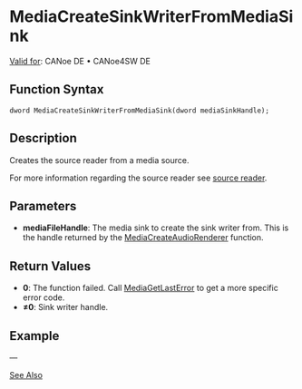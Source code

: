 # MediaCreateSinkWriterFromMediaSink

[Valid for](../../../Shared/FeatureAvailability.md): CANoe DE • CANoe4SW DE

## Function Syntax

```plaintext
dword MediaCreateSinkWriterFromMediaSink(dword mediaSinkHandle);
```

## Description

Creates the source reader from a media source.

For more information regarding the source reader see [source reader](../CAPLfunctionsMediaSouceReader.md).

## Parameters

- **mediaFileHandle**: The media sink to create the sink writer from. This is the handle returned by the [MediaCreateAudioRenderer](CAPLfunctionMediaCreateAudioRenderer.md) function.

## Return Values

- **0**: The function failed. Call [MediaGetLastError](CAPLfunctionMediaGetLastError.md) to get a more specific error code.
- **≠0**: Sink writer handle.

## Example

—

[See Also](javascript:void(0);)
